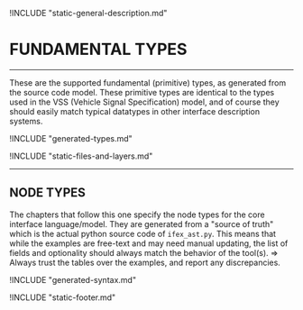 <!-- Features and introduction -->
!INCLUDE "static-general-description.md"

<!-- Types, constraints/ranges, type resolution in namespaces. -->
# FUNDAMENTAL TYPES

----

These are the supported fundamental (primitive) types, as generated from the source code model.  These primitive types are identical to the types used in the VSS (Vehicle Signal Specification) model, and of course they should easily match typical datatypes in other interface description systems.

!INCLUDE "generated-types.md"

<!-- Layers concept, IFEX File Syntax, semantics and structure -->
!INCLUDE "static-files-and-layers.md"

----

## NODE TYPES

The chapters that follow this one specify the node types for the core interface language/model.  They are generated from a "source of truth" which is the actual python source code of `ifex_ast.py`.  This means that while the examples are free-text and may need manual updating, the list of fields and optionality should always match the behavior of the tool(s).  => Always trust the tables over the examples, and report any discrepancies.

<!-- Syntax specification (generated from source) -->
!INCLUDE "generated-syntax.md"

<!-- End of document -->
!INCLUDE "static-footer.md"
